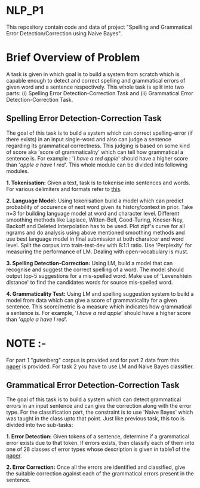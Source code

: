 # NLP_P1
This repository contain code and data of project "Spelling and Grammatical Error Detection/Correction using Naive Bayes".

# Brief Overview of Problem
A task is given in which goal is to build a system from scratch which is capable enough to detect and correct spelling and grammatical errors of given word and a sentence respectively. This whole task is split into two parts: (i) Spelling Error Detection-Correction Task and (ii) Grammatical Error Detection-Correction Task. 

## Spelling Error Detection-Correction Task
The goal of this task is to build a system which can correct spelling-error (if there exists) in an input single-word and also can judge a sentence regarding its grammatical correctness. This judging is based on some kind of score aka 'score of grammaticality' which can tell how grammatical a sentence is. For example : '_I have a red apple_' should have a higher score than '_apple a have I red_'. This whole module can be divided into following modules.

**1. Tokenisation:** Given a text, task is to tokenise into sentences and words. For various delimiters and formats refer to [this](https://www.ibm.com/developerworks/community/blogs/nlp/entry/tokenization?lang=en).

**2. Language Model:** Using tokenisation build a model which can predict probability of occurence of next word given its history/context in prior. Take n=3 for building language model at word and character level. Different smoothing methods like Laplace, Witten-Bell, Good-Turing, Kneser-Ney, Backoff and Deleted Interpolation has to be used. Plot zipf's curve for all ngrams and do analysis using above mentioned smoothing methods and use best language model in final submission at both charatcer and word level. Split the corpus into train-test-dev with 8:1:1 ratio. Use 'Perplexity' for measuring the performance of LM. Dealing with open-vocabulary is must. 

**3. Spelling Detection-Correction:** Using LM, build a model that can recognise and suggest the correct spelling of a word. The model should output top-5 suggestions for a mis-spelled word. Make use of 'Levenshtein distance' to find the candidates words for source mis-spelled word.

**4. Grammaticality Test:** Using LM and spelling suggestion system to build a model from data which can give a score of grammaticality for a given sentence. This score/metric is a measure which indicates how grammatical a sentence is. For example, '_I have a red apple_' should have a higher score than '_apple a have I red_'. 

# NOTE :- 
For part 1 "gutenberg" corpus is provided and for part 2 data from this [paper](https://www.comp.nus.edu.sg/~nlp/conll14st/CoNLLST01.pdf) is provided. For task 2 you have to use LM and Naive Bayes classifier. 

## Grammatical Error Detection-Correction Task
The goal of this task is to build a system which can detect grammatical errors in an input sentence and can give the correction along with the error type. For the classification part, the constraint is to use 'Naive Bayes' which was taught in the class upto that point. Just like previous task, this too is divided into two sub-tasks:

**1. Error Detection:** Given tokens of a sentence, determine if a grammatical error exists due to that token. If errors exists, then classify each of them into one of 28 classes of error types whose description is given in table1 of the [paper](https://www.comp.nus.edu.sg/~nlp/conll14st/CoNLLST01.pdf). 

**2. Error Correction:** Once all the errors are identified and classified, give the suitable correction against each of the grammatical errors present in the sentence. 
